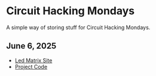 # Circuit Hacking Mondays

A simple way of storing stuff for Circuit Hacking Mondays.

## June 6, 2025

- [Led Matrix Site](https://phptuts.github.io/CHM/2025/june/06/led_matrix_site.html)
- [Project Code](https://github.com/phptuts/CHM/blob/main/2025/june/06/led_matrix_project.xml)

